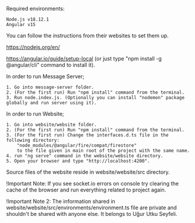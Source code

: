 Required environments:

    Node.js v18.12.1
    Angular v15
    
You can follow the instructions from their websites to set them up.

https://nodejs.org/en/

https://angular.io/guide/setup-local (or just type "npm install -g @angular/cli" command to install it).


In order to run Message Server;

    1. Go into message-server folder.
    2. (For the first run) Run "npm install" command from the terminal.
    3. Run node.index.js. (Optionally you can install "nodemon" package globally and run server using it).

In order to run Website;

    1. Go into website/website folder.
    2. (For the first run) Run "npm install" command from the terminal.
    3. (For the first run) Change the interfaces.d.ts file in the following directory:
        "node_modules/@angular/fire/compat/firestore"
        to the file given in main root of the project with the same name.
    4. run "ng serve" command in the website/website directory.
    5. Open your browser and type "http://localhost:4200".

Source files of the website reside in website/website/src directory.

!Important Note: If you see socket.io errors on console try clearing the cache of the browser and run everything
related to project again.

!Important Note 2: The information shared in website/website/src/environments/environment.ts file are private and 
shouldn't be shared with anyone else. It belongs to Uğur Utku Seyfeli.
